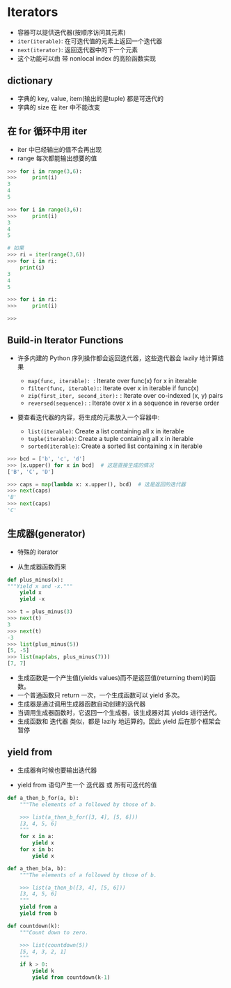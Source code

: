 # Iterators
- 容器可以提供迭代器(按顺序访问其元素)
- ```iter(iterable)```: 在可迭代值的元素上返回一个迭代器
- ```next(iterator)```: 返回迭代器中的下一个元素
- 这个功能可以由 带 nonlocal index 的高阶函数实现

## dictionary
- 字典的 key, value, item(输出的是tuple) 都是可迭代的
- 字典的 size 在 iter 中不能改变

## 在 for 循环中用 iter
- iter 中已经输出的值不会再出现
- range 每次都能输出想要的值
  
```python
>>> for i in range(3,6):
>>>     print(i)
3
4
5

>>> for i in range(3,6):
>>>     print(i)
3
4
5

# 如果
>>> ri = iter(range(3,6))
>>> for i in ri:
    print(i)
3
4
5

>>> for i in ri:
>>>     print(i)

>>> 
```

## Build-in Iterator Functions
- 许多内建的 Python 序列操作都会返回迭代器，这些迭代器会 lazily 地计算结果
  - `map(func, iterable): `: Iterate over func(x) for x in iterable 
  - `filter(func, iterable):`: Iterate over x in iterable if func(x)
  - `zip(first_iter, second_iter):` : Iterate over co-indexed (x, y) pairs
  - `reversed(sequence):` : Iterate over x in a sequence in reverse order

- 要查看迭代器的内容，将生成的元素放入一个容器中:
  - `list(iterable)`: Create a list containing all x in iterable
  - `tuple(iterable)`: Create a tuple containing all x in iterable
  - `sorted(iterable)`: Create a sorted list containing x in iterable

```python
>>> bcd = ['b', 'c', 'd']
>>> [x.upper() for x in bcd]  # 这是直接生成的情况
['B', 'C', 'D']

>>> caps = map(lambda x: x.upper(), bcd)  # 这是返回的迭代器 
>>> next(caps)
'B'
>>> next(caps)
'C'
```

## 生成器(generator)
- 特殊的 iterator

- 从生成器函数而来

  
```python
def plus_minus(x):
"""Yield x and -x."""
    yield x
    yield -x

>>> t = plus_minus(3)
>>> next(t)
3
>>> next(t)
-3
>>> list(plus_minus(5))
[5, -5]
>>> list(map(abs, plus_minus(7)))
[7, 7]

```


- 生成函数是一个产生值(yields values)而不是返回值(returning them)的函数。
- 一个普通函数只 return 一次，一个生成函数可以 yield 多次。
- 生成器是通过调用生成器函数自动创建的迭代器
- 当调用生成器函数时，它返回一个生成器，该生成器对其 yields 进行迭代。
- 生成函数和 迭代器 类似，都是 lazily 地运算的。因此 yield 后在那个框架会暂停

## yield from
- 生成器有时候也要输出迭代器

- yield from 语句产生一个 迭代器 或 所有可迭代的值

  
```python
def a_then_b_for(a, b):
    """The elements of a followed by those of b.

    >>> list(a_then_b_for([3, 4], [5, 6]))
    [3, 4, 5, 6]
    """
    for x in a:
        yield x
    for x in b:
        yield x

def a_then_b(a, b):
    """The elements of a followed by those of b.

    >>> list(a_then_b([3, 4], [5, 6]))
    [3, 4, 5, 6]
    """
    yield from a
    yield from b

def countdown(k):
    """Count down to zero.

    >>> list(countdown(5))
    [5, 4, 3, 2, 1]
    """
    if k > 0:
        yield k
        yield from countdown(k-1)
```